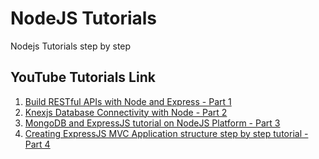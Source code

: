 # NodeJS Tutorials
Nodejs Tutorials step by step


## YouTube Tutorials Link
1. [Build RESTful APIs with Node and Express - Part 1](https://www.youtube.com/watch?v=hMghCJhF15c)
2. [Knexjs Database Connectivity with Node - Part 2](https://www.youtube.com/watch?v=sXJ50CdGMEs)
3. [MongoDB and ExpressJS tutorial on NodeJS Platform - Part 3](https://www.youtube.com/watch?v=xuXgEE5T2R8)
4. [Creating ExpressJS MVC Application structure step by step tutorial - Part 4](https://www.youtube.com/watch?v=Wpp03J2Jm1s)
